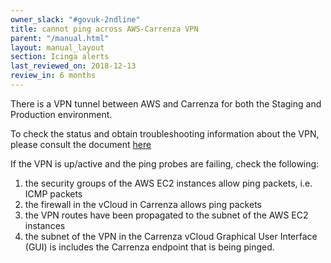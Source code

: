 ```yaml
---
owner_slack: "#govuk-2ndline"
title: cannot ping across AWS-Carrenza VPN
parent: "/manual.html"
layout: manual_layout
section: Icinga alerts
last_reviewed_on: 2018-12-13
review_in: 6 months
---
```


There is a VPN tunnel between AWS and Carrenza for both the Staging and
Production environment.

To check the status and obtain troubleshooting information about the VPN,
please consult the document [here](yet_to_defined)

If the VPN is up/active and the ping probes are failing, check the following:
1. the security groups of the AWS EC2 instances allow ping packets, i.e. ICMP
   packets
2. the firewall in the vCloud in Carrenza allows ping packets
3. the VPN routes have been propagated to the subnet of the AWS EC2 instances
4. the subnet of the VPN in the Carrenza vCloud Graphical User Interface (GUI) is
   includes the Carrenza endpoint that is being pinged.
